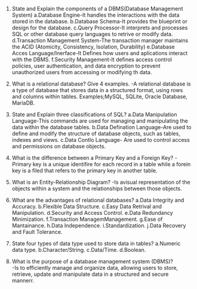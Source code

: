 1. State and Explain the components of a DBMS(Database Management System)
a.Database Engine-It handles the interactions with the data stored in the database.
b.Database Schema-It provides the blueprint or design for the database.
c.Query Processor-It interprets and processes SQL or other database query languages to retrive or modify data.
d.Transaction Management System-The transaction manager maintains the ACID (Atomicity, Consistency, Isolation, Durability)
e.Database Acces Language/Inerface-It Defines how users and aplications interact with the DBMS.
f.Security Management-It defines access control policies, user authentication, and data encryption to prevent unauthorized users from accessing or modifying th data.
 
3. What is a relational database? Give 4 examples.
-A relational database is a type of database that stores data in a structured format, using rows and columns within tables.
Examples;MySQL, SQLite, Oracle Database, MariaDB.
5. State and Explain three classifications of SQL?
a.Data Manipulation Language-This commands are used for managing and manipulating the data within the database tables.
b.Data Defination Language-Are used to define and modify the structure of database objects, such as tables, indexes and views.
c.Data Contlo Language- Are used to control access and permissions on database objects.

7. What is the difference between a Primary Key and a Foreign Key?
-Primary key is a unique identifire for each record in a table while a forein key is a filed that refers to the primary key in another table.

9. What is an Entity-Relationship Diagram?
-Is avisual representation of the objects within a system and the relationships between those objects.

11. What are the advantages of relational databases?
a.Data Integrity and Accuracy.
b.Flexible Data Structure.
c.Easy Data Retrival and Manipulation.
d.Security and Access Control.
e.Data Redundancy Minimization.
f.Transaction ManagemManagement.
g.Ease of Mantainance.
h.Data Independence.
i.Standardization.
j.Data Recovery and Fault Tolerance.

13. State four types of data type used to store data in tables?
a.Numeric data type.
b.Character/String.
c.Data/Time.
d.Boolean.
 
15. What is the purpose of a database management system (DBMS)?  
-Is to efficiently manage and organize data, allowing users to store, retrieve, update and manipulate data in a structured and secure mannerr.
